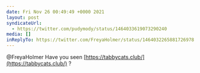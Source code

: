 ```yaml
---
date: Fri Nov 26 00:49:49 +0000 2021
layout: post
syndicateUrl:
  - https://twitter.com/pudymody/status/1464033619073290240
media: []
inReplyTo: https://twitter.com/FreyaHolmer/status/1464032265881726978
---
```

@FreyaHolmer Have you seen [https://tabbycats.club/](https://tabbycats.club/) ?

